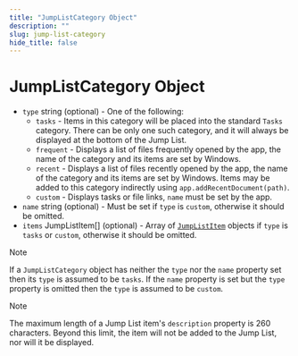 ```yaml
---
title: "JumpListCategory Object"
description: ""
slug: jump-list-category
hide_title: false
---
```


# JumpListCategory Object

* `type` string (optional) - One of the following:
  * `tasks` - Items in this category will be placed into the standard `Tasks`
    category. There can be only one such category, and it will always be
    displayed at the bottom of the Jump List.
  * `frequent` - Displays a list of files frequently opened by the app, the
    name of the category and its items are set by Windows.
  * `recent` - Displays a list of files recently opened by the app, the name
    of the category and its items are set by Windows. Items may be added to
    this category indirectly using `app.addRecentDocument(path)`.
  * `custom` - Displays tasks or file links, `name` must be set by the app.
* `name` string (optional) - Must be set if `type` is `custom`, otherwise it should be
  omitted.
* `items` JumpListItem[] (optional) - Array of [`JumpListItem`](jump-list-item.md) objects if `type` is `tasks` or
  `custom`, otherwise it should be omitted.

> [!NOTE]
> If a `JumpListCategory` object has neither the `type` nor the `name`
> property set then its `type` is assumed to be `tasks`. If the `name` property
> is set but the `type` property is omitted then the `type` is assumed to be
> `custom`.

> [!NOTE]
> The maximum length of a Jump List item's `description` property is
> 260 characters. Beyond this limit, the item will not be added to the Jump
> List, nor will it be displayed.
